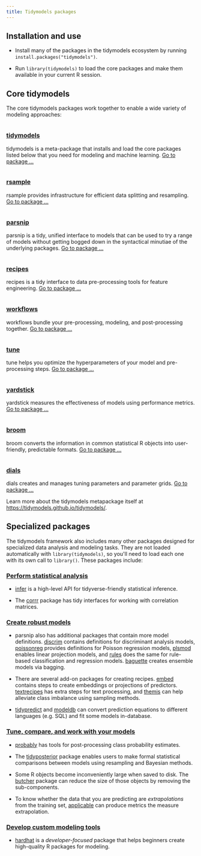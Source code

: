 ```yaml
---
title: Tidymodels packages
---
```


## Installation and use

* Install many of the packages in the tidymodels ecosystem by running `install.packages("tidymodels")`.

* Run `library(tidymodels)` to load the core packages and make them available in your current R session.

<div class="package-section">

<div class="package-section-info">

## Core tidymodels

  <p>The core tidymodels packages work together to enable a wide variety of modeling approaches:</p>
</div>

<div class="packages">
  <div class="package">
    <img class="package-image" src="/images/tidymodels.png" alt=""></img>
    <div class="package-info">
      <h3><a href="https://tidymodels.github.io/tidymodels/"> tidymodels </a></h3>
      <p>tidymodels is a meta-package that installs and load the core packages listed below that you need for modeling and machine learning.
      <a href="https://tidymodels.github.io/tidymodels/" aria-hidden="true">Go to package ...</a></p>
    </div>
  </div>
  <div class="package">
    <img class="package-image" src="/images/rsample.png" alt=""></img>
    <div class="package-info">
      <h3><a href="https://tidymodels.github.io/rsample/">rsample</a></h3>
      <p>rsample provides infrastructure for efficient data splitting and resampling. <a href="https://tidymodels.github.io/rsample/" aria-hidden="true">Go to package ...</a></p>
    </div>
  </div>
  <div class="package">
    <img class="package-image" src="/images/parsnip.png" alt=""></img>
    <div class="package-info">
      <h3><a href="https://tidymodels.github.io/parsnip/"> parsnip </a></h3>
      <p>parsnip is a tidy, unified interface to models that can be used to try a range of models without getting bogged down in the syntactical minutiae of the underlying packages. <a href="https://tidymodels.github.io/parsnip/" aria-hidden="true">Go to package ...</a></p>
    </div>
  </div>  
  <div class="package">
    <img class="package-image" src="/images/recipes.png" alt=""></img>
    <div class="package-info">
      <h3><a href="https://tidymodels.github.io/recipes/"> recipes </a></h3>
      <p>recipes is a tidy interface to data pre-processing tools for feature engineering. <a href="https://tidymodels.github.io/recipes/" aria-hidden="true">Go to package ...</a></p>
    </div>
  </div>
  <div class="package">
    <img class="package-image" src="/images/workflows.png" alt=""></img>
    <div class="package-info">
      <h3><a href="https://tidymodels.github.io/workflows/"> workflows </a></h3>
      <p>workflows bundle your pre-processing, modeling, and post-processing together. <a href="https://tidymodels.github.io/workflows/" aria-hidden="true">Go to package ...</a></p>
    </div>
  </div> 
  <div class="package">
    <img class="package-image" src="/images/tune.png" alt=""></img>
    <div class="package-info">
      <h3><a href="https://tidymodels.github.io/tune/"> tune </a></h3>
      <p>tune helps you optimize the hyperparameters of your model and pre-processing steps. <a href="https://tidymodels.github.io/tune/" aria-hidden="true">Go to package ...</a></p>
    </div>
  </div>  
  <div class="package">
    <img class="package-image" src="/images/yardstick.png" alt=""></img>
    <div class="package-info">
      <h3><a href="https://tidymodels.github.io/yardstick/"> yardstick </a></h3>
      <p>yardstick measures the effectiveness of models using performance metrics. <a href="https://tidymodels.github.io/yardstick/" aria-hidden="true">Go to package ...</a></p>
    </div>
  </div>
  <div class="package">
    <img class="package-image" src="/images/broom.png" alt=""></img>
    <div class="package-info">
      <h3><a href="https://broom.tidyverse.org/"> broom </a></h3>
      <p>broom converts the information in common statistical R objects into user-friendly, predictable formats. 
      <a href="https://broom.tidyverse.org/" aria-hidden="true">Go to package ...</a></p>
    </div>
  </div>
  <div class="package">
    <img class="package-image" src="/images/dials.png" alt=""></img>
    <div class="package-info">
      <h3><a href="https://dials.tidymodels.org/"> dials </a></h3>
      <p>dials creates and manages tuning parameters and parameter grids. 
      <a href="https://dials.tidymodels.org/" aria-hidden="true">Go to package ...</a></p>
    </div>
  </div>  

</div>
</div>

Learn more about the tidymodels metapackage itself at <https://tidymodels.github.io/tidymodels/>.

## Specialized packages

The tidymodels framework also includes many other packages designed for specialized data analysis and modeling tasks. They are not loaded automatically with `library(tidymodels)`, so you'll need to load each one with its own call to `library()`. These packages include: 

### [Perform statistical analysis](/learn/statistics/)

* [infer](https://infer.netlify.com/) is a high-level API for tidyverse-friendly statistical inference.

* The [corrr](https://tidymodels.github.io/corrr/) package has tidy interfaces for working with correlation matrices.

### [Create robust models](/learn/models/)

* parsnip also has additional packages that contain more model definitions. [discrim](https://tidymodels.github.io/discrim/) contains definitions for discriminant analysis models, [poissonreg](https://poissonreg.tidymodels.org/) provides definitions for Poisson regression models, [plsmod](https://plsmod.tidymodels.org/) enables linear projection models, and [rules](https://github.com/tidymodels/rules/) does the same for rule-based classification and regression models. [baguette](https://baguette.tidymodels.org/) creates ensemble models via bagging. 

* There are several add-on packages for creating recipes. [embed](https://tidymodels.github.io/embed/) contains steps to create embeddings or projections of predictors. [textrecipes](https://tidymodels.github.io/textrecipes/) has extra steps for text processing, and [themis](https://tidymodels.github.io/themis/) can help alleviate class imbalance using sampling methods. 

* [tidypredict](https://tidymodels.github.io/tidypredict/) and [modeldb](https://tidymodels.github.io/modeldb/) can convert prediction equations to different languages (e.g. SQL) and fit some models in-database. 

### [Tune, compare, and work with your models](/learn/work/)

* [probably](https://tidymodels.github.io/probably/) has tools for post-processing class probability estimates.

* The [tidyposterior](https://tidymodels.github.io/tidyposterior/) package enables users to make formal statistical comparisons between models using resampling and Bayesian methods. 

* Some R objects become inconveniently large when saved to disk. The [butcher](https://tidymodels.github.io/butcher/) package can reduce the size of those objects by removing the sub-components. 

* To know whether the data that you are predicting are _extrapolations_ from the training set, [applicable](https://tidymodels.github.io/applicable/) can produce metrics the measure extrapolation. 

### [Develop custom modeling tools](/learn/develop/)

* [hardhat](https://tidymodels.github.io/hardhat/) is a _developer-focused_ package that helps beginners create high-quality R packages for modeling. 
